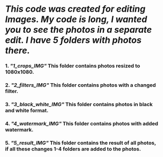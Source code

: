 # ___This code was created for editing Images. My code is long, I wanted you to see the photos in a separate edit. I have 5 folders with photos there.___ #
### 1. ___"1_crops_IMG"___ This folder contains photos resized to 1080x1080. ###
### 2. ___"2_filters_IMG"___ This folder contains photos with a changed filter. ###
### 3. ___"3_black_white_IMG"___ This folder contains photos in black and white format. ###
### 4. ___"4_watermark_IMG"___ This folder contains photos with added watermark. ###
### 5. ___"5_result_IMG"___ This folder contains the result of all photos, if all these changes 1-4 folders are added to the photos. ###
